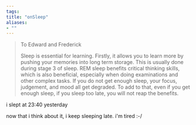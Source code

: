 ```yaml
---
tags: 
title: "onSleep"
aliases:
- ""
---
```


> To Edward and Frederick
> 
> Sleep is essential for learning. Firstly, it allows you to learn more by pushing your memories into long term storage. This is usually done during stage 3 of sleep. REM sleep benefits critical thinking skills, which is also beneficial, especially when doing examinations and other complex tasks. If you do not get enough sleep, your focus, judgement, and mood all get degraded. To add to that, even if you get enough sleep, if you sleep too late, you will not reap the benefits.

i slept at 23:40 yesterday

now that i think about it, i keep sleeping late. i'm tired :-/
